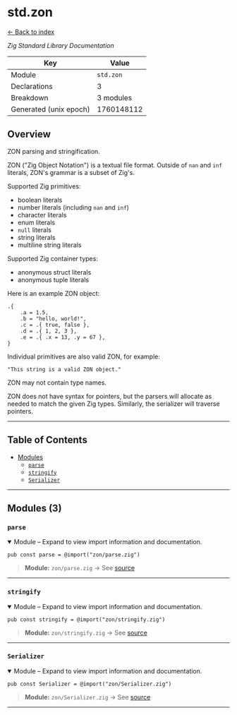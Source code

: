 # std.zon

[← Back to index](index.md)

*Zig Standard Library Documentation*

| Key | Value |
| --- | --- |
| Module | `std.zon` |
| Declarations | 3 |
| Breakdown | 3 modules |
| Generated (unix epoch) | 1760148112 |

## Overview

ZON parsing and stringification.

ZON ("Zig Object Notation") is a textual file format. Outside of `nan` and `inf` literals, ZON's
grammar is a subset of Zig's.

Supported Zig primitives:
* boolean literals
* number literals (including `nan` and `inf`)
* character literals
* enum literals
* `null` literals
* string literals
* multiline string literals

Supported Zig container types:
* anonymous struct literals
* anonymous tuple literals

Here is an example ZON object:
```
.{
    .a = 1.5,
    .b = "hello, world!",
    .c = .{ true, false },
    .d = .{ 1, 2, 3 },
    .e = .{ .x = 13, .y = 67 },
}
```

Individual primitives are also valid ZON, for example:
```
"This string is a valid ZON object."
```

ZON may not contain type names.

ZON does not have syntax for pointers, but the parsers will allocate as needed to match the
given Zig types. Similarly, the serializer will traverse pointers.

---

## Table of Contents

- [Modules](#modules)
  - [`parse`](#module-parse)
  - [`stringify`](#module-stringify)
  - [`Serializer`](#module-serializer)

---

## Modules (3)

### <a id="module-parse"></a>`parse`

<details class="declaration-card" open>
<summary>Module – Expand to view import information and documentation.</summary>

```zig
pub const parse = @import("zon/parse.zig")
```

> **Module:** `zon/parse.zig` → See [source](https://raw.githubusercontent.com/ziglang/zig/refs/heads/master/lib/std/zon/parse.zig)

</details>

---

### <a id="module-stringify"></a>`stringify`

<details class="declaration-card" open>
<summary>Module – Expand to view import information and documentation.</summary>

```zig
pub const stringify = @import("zon/stringify.zig")
```

> **Module:** `zon/stringify.zig` → See [source](https://raw.githubusercontent.com/ziglang/zig/refs/heads/master/lib/std/zon/stringify.zig)

</details>

---

### <a id="module-serializer"></a>`Serializer`

<details class="declaration-card" open>
<summary>Module – Expand to view import information and documentation.</summary>

```zig
pub const Serializer = @import("zon/Serializer.zig")
```

> **Module:** `zon/Serializer.zig` → See [source](https://raw.githubusercontent.com/ziglang/zig/refs/heads/master/lib/std/zon/Serializer.zig)

</details>

---

